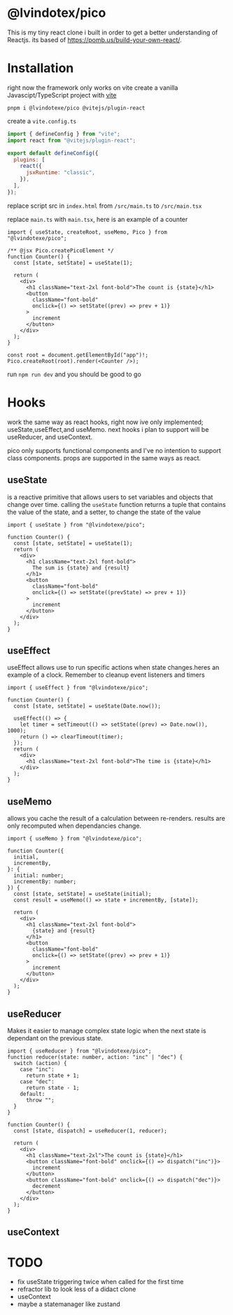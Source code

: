 # @lvindotex/pico

This is my tiny react clone i built in order to get a better understanding of Reactjs. its based of https://pomb.us/build-your-own-react/.

# Installation

right now the framework only works on vite create a vanilla Javascipt/TypeScript project with [vite](https://vitejs.dev/)

```
pnpm i @lvindotexe/pico @vitejs/plugin-react
```

create a `vite.config.ts`

```js
import { defineConfig } from "vite";
import react from "@vitejs/plugin-react";

export default defineConfig({
  plugins: [
    react({
      jsxRuntime: "classic",
    }),
  ],
});
```

replace script src in `index.html` from `/src/main.ts` to `/src/main.tsx`

replace `main.ts` with `main.tsx`, here is an example of a counter

```tsx
import { useState, createRoot, useMemo, Pico } from "@lvindotexe/pico";

/** @jsx Pico.createPicoElement */
function Counter() {
  const [state, setState] = useState(1);

  return (
    <div>
      <h1 className="text-2xl font-bold">The count is {state}</h1>
      <button
        className="font-bold"
        onclick={() => setState((prev) => prev + 1)}
      >
        increment
      </button>
    </div>
  );
}

const root = document.getElementById("app")!;
Pico.createRoot(root).render(<Counter />);
```

run `npm run dev` and you should be good to go

# Hooks

work the same way as react hooks, right now ive only implemented; useState,useEffect,and useMemo. next hooks i plan to support will be useReducer, and useContext.

pico only supports functional components and I've no intention to support class components. props are supported in the same ways as react.

## useState

is a reactive primitive that allows users to set variables and objects that change over time. calling the `useState` function returns a tuple that contains the value of the state, and a setter, to change the state of the value

```tsx
import { useState } from "@lvindotexe/pico";

function Counter() {
  const [state, setState] = useState(1);
  return (
    <div>
      <h1 className="text-2xl font-bold">
        The sum is {state} and {result}
      </h1>
      <button
        className="font-bold"
        onclick={() => setState((prevState) => prev + 1)}
      >
        increment
      </button>
    </div>
  );
}
```

## useEffect

useEffect allows use to run specific actions when state changes.heres an example of a clock. Remember to cleanup event listeners and timers

```tsx
import { useEffect } from "@lvindotexe/pico";

function Counter() {
  const [state, setState] = useState(Date.now());

  useEffect(() => {
    let timer = setTimeout(() => setState((prev) => Date.now()), 1000);
    return () => clearTimeout(timer);
  });
  return (
    <div>
      <h1 className="text-2xl font-bold">The time is {state}</h1>
    </div>
  );
}
```

## useMemo

allows you cache the result of a calculation between re-renders. results are only recomputed when dependancies change.

```tsx
import { useMemo } from "@lvindotexe/pico";

function Counter({
  initial,
  incrementBy,
}: {
  initial: number;
  incrementBy: number;
}) {
  const [state, setState] = useState(initial);
  const result = useMemo(() => state + incrementBy, [state]);

  return (
    <div>
      <h1 className="text-2xl font-bold">
        {state} and {result}
      </h1>
      <button
        className="font-bold"
        onclick={() => setState((prev) => prev + 1)}
      >
        increment
      </button>
    </div>
  );
}
```

## useReducer

Makes it easier to manage complex state logic when the next state is dependant on the previous state.

```tsx
import { useReducer } from "@lvindotexe/pico";
function reducer(state: number, action: "inc" | "dec") {
  switch (action) {
    case "inc":
      return state + 1;
    case "dec":
      return state - 1;
    default:
      throw "";
  }
}

function Counter() {
  const [state, dispatch] = useReducer(1, reducer);

  return (
    <div>
      <h1 className="text-2xl">The count is {state}</h1>
      <button className="font-bold" onclick={() => dispatch("inc")}>
        increment
      </button>
      <button className="font-bold" onclick={() => dispatch("dec")}>
        decrement
      </button>
    </div>
  );
}
```

## useContext

# TODO

- fix useState triggering twice when called for the first time
- refractor lib to look less of a didact clone
- useContext
- maybe a statemanager like zustand
